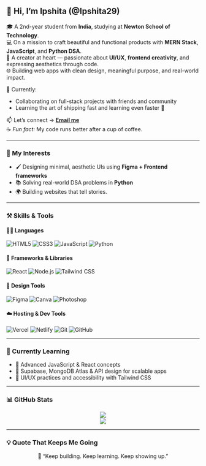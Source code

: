 ## 🌸 Hi, I’m Ipshita (@Ipshita29)

🎓 A 2nd-year student from **India**, studying at **Newton School of Technology**.  
💻 On a mission to craft beautiful and functional products with **MERN Stack**, **JavaScript**, and **Python DSA**.  
🎨 A creator at heart — passionate about **UI/UX**, **frontend creativity**, and expressing aesthetics through code.  
🌐 Building web apps with clean design, meaningful purpose, and real-world impact.

💞️ Currently:
- Collaborating on full-stack projects with friends and community
- Learning the art of shipping fast and learning even faster 🚀

📫 Let’s connect → [**Email me**](mailto:ipshita2908@gmail.com)  
☕ *Fun fact:* My code runs better after a cup of coffee.

---

### 🚀 My Interests

- 🖌 Designing minimal, aesthetic UIs using **Figma + Frontend frameworks**
- 📚 Solving real-world DSA problems in **Python**
- 🌍 Building websites that tell stories.

---

### ⚒️ Skills & Tools

#### 👩‍💻 Languages
![HTML5](https://img.shields.io/badge/HTML5-E34F26?style=flat&logo=html5&logoColor=white)
![CSS3](https://img.shields.io/badge/CSS3-1572B6?style=flat&logo=css3&logoColor=white)
![JavaScript](https://img.shields.io/badge/JavaScript-F7DF1E?style=flat&logo=javascript&logoColor=black)
![Python](https://img.shields.io/badge/Python-3776AB?style=flat&logo=python&logoColor=white)

#### 🧩 Frameworks & Libraries
![React](https://img.shields.io/badge/React-61DAFB?style=flat&logo=react&logoColor=black)
![Node.js](https://img.shields.io/badge/Node.js-339933?style=flat&logo=nodedotjs&logoColor=white)
![Tailwind CSS](https://img.shields.io/badge/Tailwind_CSS-38B2AC?style=flat&logo=tailwind-css&logoColor=white)

#### 🎨 Design Tools
![Figma](https://img.shields.io/badge/Figma-F24E1E?style=flat&logo=figma&logoColor=white)
![Canva](https://img.shields.io/badge/Canva-00C4CC?style=flat&logo=canva&logoColor=white)
![Photoshop](https://img.shields.io/badge/Photoshop-31A8FF?style=flat&logo=adobe-photoshop&logoColor=white)

#### ☁️ Hosting & Dev Tools
![Vercel](https://img.shields.io/badge/Vercel-000?style=flat&logo=vercel&logoColor=white)
![Netlify](https://img.shields.io/badge/Netlify-00C7B7?style=flat&logo=netlify&logoColor=white)
![Git](https://img.shields.io/badge/Git-F05032?style=flat&logo=git&logoColor=white)
![GitHub](https://img.shields.io/badge/GitHub-181717?style=flat&logo=github&logoColor=white)

---

### 🌱 Currently Learning

- 🔄 Advanced JavaScript & React concepts
- 🧩 Supabase, MongoDB Atlas & API design for scalable apps
- 💅 UI/UX practices and accessibility with Tailwind CSS

---

### 📊 GitHub Stats

<p align="center">
  <img src="https://github-readme-stats.vercel.app/api?username=Ipshita29&show_icons=true&theme=rose_pine&hide_border=true" />
  <br />
  <img src="https://github-readme-streak-stats.herokuapp.com/?user=Ipshita29&theme=rose_pine&hide_border=true" />
</p>

---

### 💡 Quote That Keeps Me Going

<p align="center">
  💫 “Keep building. Keep learning. Keep showing up.”
</p>



<!---
Ipshita29/Ipshita29 is a ✨ special ✨ repository because its `README.md` (this file) appears on your GitHub profile.
You can click the Preview link to take a look at your changes.
--->
